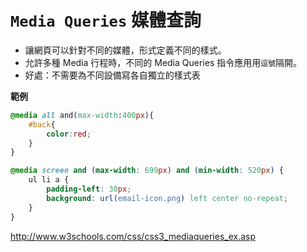 # `Media Queries` 媒體查詢

* 讓網頁可以針對不同的媒體，形式定義不同的樣式。
* 允許多種 Media 行程時，不同的 Media Queries 指令應用用`逗號`隔開。
* 好處：不需要為不同設備寫各自獨立的樣式表

**範例**

```css
@media all and(max-width:400px){
    #back{
        color:red;
    }
}
```

```css
@media screen and (max-width: 699px) and (min-width: 520px) {
    ul li a {
        padding-left: 30px;
        background: url(email-icon.png) left center no-repeat;
    }
}
```

http://www.w3schools.com/css/css3_mediaqueries_ex.asp
